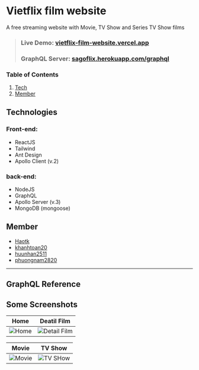 # **Vietflix film website**
A free streaming website with Movie, TV Show and Series TV Show films

>### **Live Demo**: [vietflix-film-website.vercel.app](https://vietflix-film-website.vercel.app)
>### **GraphQL Server**: [sagoflix.herokuapp.com/graphql](https://sagoflix.herokuapp.com/graphql)
### Table of Contents
1. [Tech](#tech)
2. [Member](#member)


## Technologies <a name="tech"><a/>
### **Front-end:**

- ReactJS
- Tailwind
- Ant Design
- Apollo Client (v.2)
  
### **back-end:**
- NodeJS
- GraphQL
- Apollo Server (v.3)
- MongoDB (mongoose)

## Member <a name="member"></a>
- [Haotk](https://github.com/Haotk)
- [khanhtoan20](https://github.com/khanhtoan20)
- [huunhan2511](https://github.com/huunhan2511)
- [phuongnam2820](https://github.com/phuongnam2811)

---
## GraphQL Reference


## Some Screenshots
| **Home** | **Deatil Film** |
| :-: | :-: |
| ![Home](https://dummyimage.com/1280x1080/db2117/ffff1a) | ![Detail Film](https://dummyimage.com/1280x1080/db2117/ffff1a) |

| **Movie** | **TV Show** |
| :-: | :-: |
| ![Movie](https://dummyimage.com/1280x1080/db2117/ffff1a) | ![TV SHow](https://dummyimage.com/1280x1080/db2117/ffff1a) |
